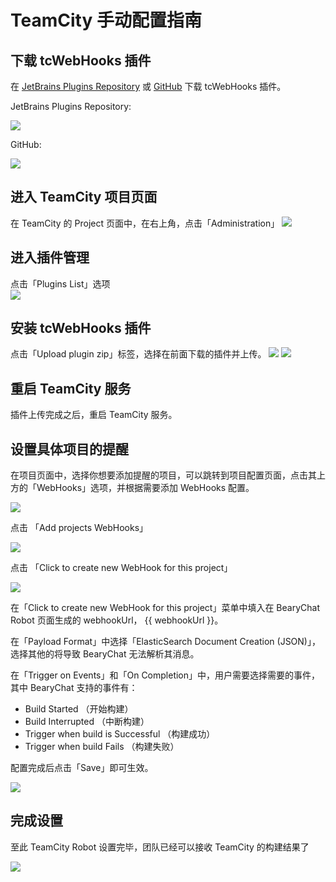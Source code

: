 # TeamCity 手动配置指南

## 下载 tcWebHooks 插件

在 [JetBrains Plugins Repository](https://plugins.jetbrains.com/plugin/8948-web-hooks-plugin-tcwebhooks-) 或 [GitHub](https://github.com/tcplugins/tcWebHooks/releases) 下载 tcWebHooks 插件。

JetBrains Plugins Repository:

![](/tutorials/image/teamcity_download_from_jetbrains.jpg)

GitHub:

![](/tutorials/image/teamcity_download_from_github.jpg)



## 进入 TeamCity 项目页面
在 TeamCity 的 Project 页面中，在右上角，点击「Administration」
![](/tutorials/image/teamcity_to_administration.jpg)


## 进入插件管理

点击「Plugins List」选项  
![](/tutorials/image/teamcity_to_plugins_list.jpg)


## 安装 tcWebHooks 插件

点击「Upload plugin zip」标签，选择在前面下载的插件并上传。
![](/tutorials/image/teamcity_to_upload-page.jpg)
![](/tutorials/image/teamcity_upload.jpg)


## 重启 TeamCity 服务

插件上传完成之后，重启 TeamCity 服务。

## 设置具体项目的提醒

在项目页面中，选择你想要添加提醒的项目，可以跳转到项目配置页面，点击其上方的「WebHooks」选项，并根据需要添加 WebHooks 配置。

![](/tutorials/image/teamcity_to_webhooks.jpg)

点击 「Add projects WebHooks」

![](/tutorials/image/teamcity_to_create_one.jpg)

点击 「Click to create new WebHook for this project」

![](/tutorials/image/teamcity_to_create_page.jpg)


在「Click to create new WebHook for this project」菜单中填入在 BearyChat Robot 页面生成的 webhookUrl， {{ webhookUrl }}。

在「Payload Format」中选择「ElasticSearch Document Creation (JSON)」，选择其他的将导致 BearyChat 无法解析其消息。

在「Trigger on Events」和「On Completion」中，用户需要选择需要的事件，其中 BearyChat 支持的事件有：

- Build Started （开始构建）
- Build Interrupted （中断构建）
- Trigger when build is Successful （构建成功）
- Trigger when build Fails （构建失败）

配置完成后点击「Save」即可生效。

![](/tutorials/image/teamcity_create_page.jpg)


## 完成设置

至此 TeamCity Robot 设置完毕，团队已经可以接收 TeamCity 的构建结果了

![](/tutorials/image/teamcity_result.png)
